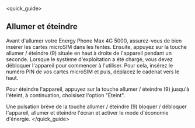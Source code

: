 <quick_guide>
## Allumer et éteindre

Avant d'allumer votre Energy Phone Max 4G 5000, assurez-vous de bien insérer les cartes microSIM dans les fentes. Ensuite, appuyez sur la touche allumer / éteindre (9) située en haut à droite de l'appareil pendant un seconde. Lorsque le système d'exploitation a été chargé, vous devez débloquer l'appareil pour commencer à l'utiliser. Pour cela, insérez le numéro PIN de vos cartes microSIM et puis, déplacez le cadenat vers le haut.

Pour éteindre l'appareil, appuyez sur la touche allumer / éteindre (9) jusqu'à l'éteint, à continuation, choisisez l'option "Éteint".

Une pulsation brève de la touche allumer / éteindre (9) bloquer / débloquer l'appareil, allumer et éteindre l'écran et activer le mode d'économie d'énergie.
</quick_guide>
